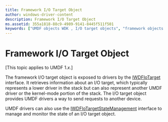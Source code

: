 ```yaml
---
title: Framework I/O Target Object
author: windows-driver-content
description: Framework I/O Target Object
ms.assetid: 355a1818-88c9-4989-9141-8445f511f501
keywords: ["UMDF objects WDK , I/O target objects", "framework objects WDK UMDF , I/O target objects", "I/O target objects WDK UMDF", "IWDFIoTarget", "targets WDK UMDF"]
---
```


# Framework I/O Target Object


\[This topic applies to UMDF 1.*x*.\]

The framework I/O target object is exposed to drivers by the [IWDFIoTarget](https://msdn.microsoft.com/library/windows/hardware/ff559170) interface. It retrieves information about an I/O target, which typically represents a lower driver in the stack but can also represent another UMDF driver or the kernel-mode portion of the stack. The I/O target object provides UMDF drivers a way to send requests to another device.

UMDF drivers can also use the [IWDFIoTargetStateManagement](https://msdn.microsoft.com/library/windows/hardware/ff559198) interface to manage and monitor the state of an I/O target object.

 

 





